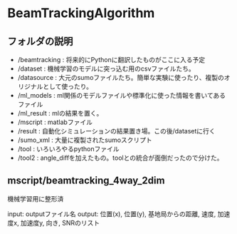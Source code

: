 # BeamTrackingAlgorithm
## フォルダの説明
- /beamtracking : 将来的にPythonに翻訳したものがここに入る予定
- /dataset : 機械学習のモデルに突っ込む用のcsvファイルたち。
- /datasource : 大元のsumoファイルたち。簡単な実験に使ったり、複製のオリジナルとして使ったり。
- /ml_models : ml関係のモデルファイルや標準化に使った情報を書いてあるファイル
- /ml_result : mlの結果を置く。
- /mscript : matlabファイル
- /result : 自動化シミュレーションの結果置き場。この後/datasetに行く
- /sumo_xml : 大量に複製されたsumoスクリプト
- /tool : いろいろやるpythonファイル
- /tool2 : angle_diffを加えたもの。toolとの統合が面倒だったので分けた。

## mscript/beamtracking_4way_2dim
機械学習用に整形済

input: outputファイル名
output: 位置(x), 位置(y), 基地局からの距離, 速度, 加速度x, 加速度y, 向き, SNRのリスト